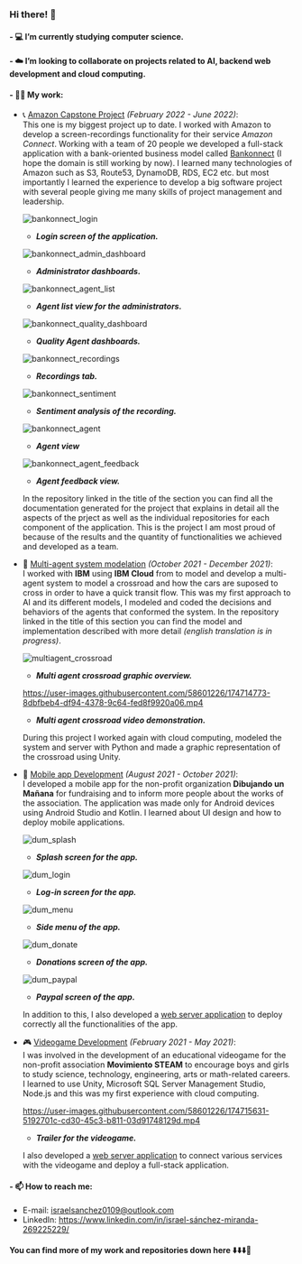 ### Hi there! 👋

#### - 💻 I’m currently studying computer science.
#### - ☁️ I’m looking to collaborate on projects related to AI, backend web development and cloud computing.
#### - 👨‍💼 My work: 

- 📞 [Amazon Capstone Project](https://github.com/Amazon-Connect-Equipo-1/Wiki/wiki) _(February 2022 - June 2022)_:  
  This one is my biggest project up to date. I worked with Amazon to develop a screen-recordings functionality for their service _Amazon Connect_. Working with a team of 20 people we developed a full-stack application with a bank-oriented business model called [Bankonnect](https://www.bankonnect.link/login) (I hope the domain is still working by now). I learned many technologies of Amazon such as S3, Route53, DynamoDB, RDS, EC2 etc. but most importantly I learned the experience to develop a big software project with several people giving me many skills of project management and leadership. 
  
  ![bankonnect_login](https://user-images.githubusercontent.com/58601226/174717088-7bd11d9c-bcea-4b9b-bb26-b0bd338f7600.PNG) 
  - _**Login screen of the application.**_  
  
  ![bankonnect_admin_dashboard](https://user-images.githubusercontent.com/58601226/174717081-94bb70bc-2296-4bd4-a4dc-d94531322414.PNG)  
  - _**Administrator dashboards.**_  
  
  ![bankonnect_agent_list](https://user-images.githubusercontent.com/58601226/174717086-45316c2c-352b-4ee6-88be-9d54440f9e2f.PNG)  
  - _**Agent list view for the administrators.**_  
  
  ![bankonnect_quality_dashboard](https://user-images.githubusercontent.com/58601226/174717091-a67f4946-e1b6-43e3-bfac-c82eacb94375.PNG) 
  - _**Quality Agent dashboards.**_  
  
  ![bankonnect_recordings](https://user-images.githubusercontent.com/58601226/174717092-1bb43b5c-7d91-42e1-9799-a0c0a6bffaf4.PNG)  
  - _**Recordings tab.**_
  
  ![bankonnect_sentiment](https://user-images.githubusercontent.com/58601226/174717077-34290a80-a30d-42b3-985f-d4e84e1d89ce.PNG)  
  - _**Sentiment analysis of the recording.**_  
  
  ![bankonnect_agent](https://user-images.githubusercontent.com/58601226/174717082-42edf6e3-817f-4c3f-a1f2-bb8d671718d4.PNG)  
  - _**Agent view**_  
  
  ![bankonnect_agent_feedback](https://user-images.githubusercontent.com/58601226/174717084-39fd0854-7056-4bd5-913a-918e354ce330.PNG)  
  - _**Agent feedback view.**_  

  In the repository linked in the title of the section you can find all the documentation generated for the project that explains in detail all the aspects of the prject as well as the individual repositories for each component of the application. This is the project I am most proud of because of the results and the quantity of functionalities we achieved and developed as a team.  
  
  
- 🧠 [Multi-agent system modelation](https://github.com/tamagochi-descompuesto/CrossRoadMultiAgentSystem) _(October 2021 - December 2021)_:  
  I worked with **IBM** using **IBM Cloud** from to model and develop a multi-agent system to model a crossroad and how the cars are suposed to cross in order to have a quick transit flow. This was my first approach to AI and its different models, I modeled and coded the decisions and behaviors of the agents that conformed the system. In the repository linked in the title of this section you can find the model and implementation described with more detail _(english translation is in progress)_.  
  
    ![multiagent_crossroad](https://user-images.githubusercontent.com/58601226/174714736-34eb0f6d-5880-4f2c-9463-f4d0699135e3.PNG)  
    - _**Multi agent crossroad graphic overview.**_    
    
    
    https://user-images.githubusercontent.com/58601226/174714773-8dbfbeb4-df94-4378-9c64-fed8f9920a06.mp4  
    - _**Multi agent crossroad video demonstration.**_  

    During this project I worked again with cloud computing, modeled the system and server with Python and made a graphic representation of the crossroad using Unity.  
- 📱 [Mobile app Development](https://github.com/tamagochi-descompuesto/MobileAppDUM) _(August 2021 - October 2021)_:  
  I developed a mobile app for the non-profit organization **Dibujando un Mañana** for fundraising and to inform more people about the works of the association. The application was made only for Android devices using Android Studio and Kotlin. I learned about UI design and how to deploy mobile applications.
  
  ![dum_splash](https://user-images.githubusercontent.com/58601226/174715064-ecbb73ac-ddd3-44f1-9898-ff8278a60f1e.png)  
  - _**Splash screen for the app.**_  
  
  ![dum_login](https://user-images.githubusercontent.com/58601226/174715060-2343d0ee-c571-4d78-9f37-9d52c347278d.png)  
  - _**Log-in screen for the app.**_  
  
  ![dum_menu](https://user-images.githubusercontent.com/58601226/174715061-3aa7893c-8394-415b-aed5-11f74478e27d.png) 
  - _**Side menu of the app.**_  
  
  ![dum_donate](https://user-images.githubusercontent.com/58601226/174715059-ea5419c4-7a41-4037-83b1-60179fba10f5.png)  
  - _**Donations screen of the app.**_
  
  ![dum_paypal](https://user-images.githubusercontent.com/58601226/174715063-521beb7a-1a58-49ac-991a-85ce4b9490ef.png)  
  - _**Paypal screen of the app.**_  

  In addition to this, I also developed a [web server application](https://github.com/tamagochi-descompuesto/ServerMobileAppDUM) to deploy correctly all the functionalities of the app.  
  
- 🎮 [Videogame Development](https://github.com/tamagochi-descompuesto/STEAMVideogame) _(February 2021 - May 2021)_:  
    I was involved in the development of an educational videogame for the non-profit association **Movimiento STEAM** to encourage boys and girls to study science, technology, engineering, arts or math-related careers. I learned to use Unity, Microsoft SQL Server Management Studio, Node.js and this was my first experience with cloud computing.  
    
     https://user-images.githubusercontent.com/58601226/174715631-5192701c-cd30-45c3-b811-03d91748129d.mp4
    
     - _**Trailer for the videogame.**_

    I also developed a [web server application](https://github.com/tamagochi-descompuesto/STEAMVideogameServer) to connect various services with the videogame and deploy a full-stack application.   
    
#### - 📫 How to reach me: 
  - E-mail: israelsanchez0109@outlook.com
  - LinkedIn: https://www.linkedin.com/in/israel-sánchez-miranda-269225229/

#### You can find more of my work and repositories down here ⬇️⬇️⬇️🥳
